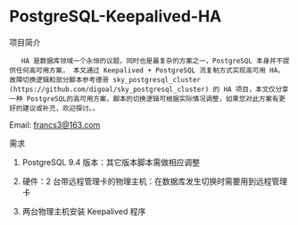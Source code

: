 # PostgreSQL-Keepalived-HA

项目简介

       HA 是数据库领域一个永恒的议题，同时也是最复杂的方案之一，PostgreSQL 本身并不提供任何高可用方案， 本文通过 Keepalived + PostgreSQL 流复制方式实现高可用 HA，故障切换逻辑和部分脚本参考德哥 sky_postgresql_cluster (https://github.com/digoal/sky_postgresql_cluster) 的 HA 项目，本文仅分享一种 PostgreSQL的高可用方案，脚本的切换逻辑可根据实际情况调整，如果您对此方案有更好的建议或补充，欢迎探讨。。
   
Email: francs3@163.com

需求

1) PostgreSQL 9.4 版本：其它版本脚本需做相应调整

2) 硬件：2 台带远程管理卡的物理主机：在数据库发生切换时需要用到远程管理卡

3) 两台物理主机安装 Keepalived 程序
